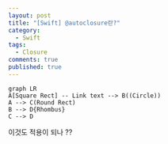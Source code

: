 ```yaml
---
layout: post
title: "[Swift] @autoclosure란?"
category:
  - Swift
tags:
  - Closure
comments: true
published: true
---
```



```mermaid  
graph LR 
A[Square Rect] -- Link text --> B((Circle)) 
A --> C(Round Rect) 
B --> D{Rhombus} 
C --> D 
```

이것도 적용이 되나 ?? 

